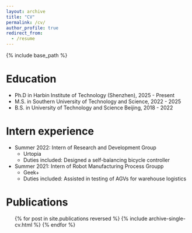 ```yaml
---
layout: archive
title: "CV"
permalink: /cv/
author_profile: true
redirect_from:
  - /resume
---
```


{% include base_path %}

Education
======
* Ph.D in Harbin Institute of Technology (Shenzhen), 2025 - Present
* M.S. in Southern University of Technology and Science, 2022 - 2025
* B.S. in University of Technology and Science Beijing, 2018 - 2022

Intern experience
======
* Summer 2022: Intern of Research and Development Group
  * Urtopia
  * Duties included: Designed a self-balancing bicycle controller
  <!-- * Supervisor: Professor Git -->
  <!-- *  -->
* Summer 2021: Intern of Robot Manufacturing Process Groupp
  * Geek+
  * Duties included: Assisted in testing of AGVs for warehouse logistics
  <!-- * Supervisor: Professor Git -->
  
<!-- Skills
======
* Skill 1
* Skill 2
  * Sub-skill 2.1
  * Sub-skill 2.2
  * Sub-skill 2.3
* Skill 3 -->

Publications
======
  <ul>{% for post in site.publications reversed %}
    {% include archive-single-cv.html %}
  {% endfor %}</ul>
  
<!-- Talks
======
  <ul>{% for post in site.talks reversed %}
    {% include archive-single-talk-cv.html  %}
  {% endfor %}</ul>
  
Teaching
======
  <ul>{% for post in site.teaching reversed %}
    {% include archive-single-cv.html %}
  {% endfor %}</ul>
  
Service and leadership
======
* Currently signed in to 43 different slack teams -->
